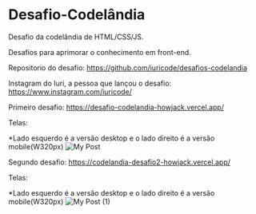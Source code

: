 # Desafio-Codelândia
Desafio da codelândia de HTML/CSS/JS.

Desafios para aprimorar o conhecimento em front-end.

Repositorio do desafio: https://github.com/iuricode/desafios-codelandia

Instagram do Iuri, a pessoa que lançou o desafio: https://www.instagram.com/iuricode/


Primeiro desafio: https://desafio-codelandia-howjack.vercel.app/

Telas:

*Lado esquerdo é a versão desktop e o lado direito é a versão mobile(W320px)
![My Post](https://user-images.githubusercontent.com/81323315/124814783-cf119580-df3c-11eb-8ed1-3518adde8df4.jpg)

Segundo desafio: https://codelandia-desafio2-howjack.vercel.app/

Telas:

*Lado esquerdo é a versão desktop e o lado direito é a versão mobile(W320px)
![My Post (1)](https://user-images.githubusercontent.com/81323315/124815392-98884a80-df3d-11eb-81d2-1f5cd5d122c6.jpg)
